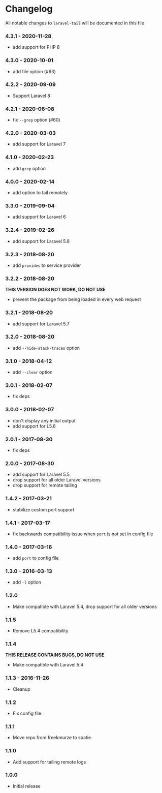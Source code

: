 # Changelog

All notable changes to `laravel-tail` will be documented in this file

### 4.3.1 - 2020-11-28

- add support for PHP 8

### 4.3.0 - 2020-10-01

- add file option (#63)

### 4.2.2 - 2020-09-09

- Support Laravel 8

### 4.2.1 - 2020-06-08

- fix `--grep` option (#60)

### 4.2.0 - 2020-03-03

- add support for Laravel 7

### 4.1.0 - 2020-02-23

- add `grep` option

### 4.0.0 - 2020-02-14

- add option to tail remotely

### 3.3.0 - 2019-09-04

- add support for Laravel 6

### 3.2.4 - 2019-02-26

- add support for Laravel 5.8

### 3.2.3 - 2018-08-20

- add `provides` to service provider

### 3.2.2 - 2018-08-20

**THIS VERSION DOES NOT WORK, DO NOT USE**
- prevent the package from being loaded in every web request

### 3.2.1 - 2018-08-20

- add support for Laravel 5.7

### 3.2.0 - 2018-08-20

- add `--hide-stack-traces` option

### 3.1.0 - 2018-04-12

- add `--clear` option

### 3.0.1 - 2018-02-07

- fix deps

### 3.0.0 - 2018-02-07

- don't display any initial output
- add support for L5.6

### 2.0.1 - 2017-08-30

- fix deps

### 2.0.0 - 2017-08-30

- add support for Laravel 5.5
- drop support for all older Laravel versions
- drop support for remote tailing

### 1.4.2 - 2017-03-21

- stabilize custom port support

### 1.4.1 - 2017-03-17
- fix backwards compatibility issue when `port` is not set in config file

### 1.4.0 - 2017-03-16
- add `port` to config file

### 1.3.0 - 2016-03-13
- add `-l` option

### 1.2.0
- Make compatible with Laravel 5.4, drop support for all older versions

### 1.1.5
- Remove L5.4 compatibility

### 1.1.4
**THIS RELEASE CONTAINS BUGS, DO NOT USE**

- Make compatible with Laravel 5.4

### 1.1.3 - 2016-11-26
- Cleanup

### 1.1.2
- Fix config file

### 1.1.1
- Move repo from freekmurze to spatie

### 1.1.0
- Add support for tailing remote logs

### 1.0.0
- Initial release
